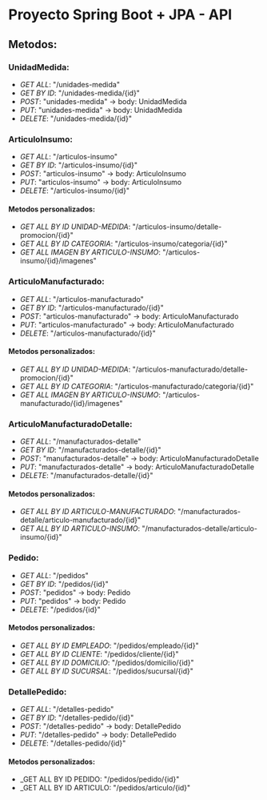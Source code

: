 # Proyecto Spring Boot + JPA - API

## Metodos:

### UnidadMedida:
- _GET ALL_: "/unidades-medida"
- _GET BY ID_: "/unidades-medida/{id}"
- _POST_: "unidades-medida" -> body: UnidadMedida
- _PUT_: "unidades-medida" -> body: UnidadMedida
- _DELETE_: "/unidades-medida/{id}"

### ArticuloInsumo:
- _GET ALL_: "/articulos-insumo"
- _GET BY ID_: "/articulos-insumo/{id}"
- _POST_: "articulos-insumo" -> body: ArticuloInsumo
- _PUT_: "articulos-insumo" -> body: ArticuloInsumo
- _DELETE_: "/articulos-insumo/{id}"

#### Metodos personalizados:
- _GET ALL BY ID UNIDAD-MEDIDA_: "/articulos-insumo/detalle-promocion/{id}"
- _GET ALL BY ID CATEGORIA_: "/articulos-insumo/categoria/{id}"
- _GET ALL IMAGEN BY ARTICULO-INSUMO_: "/articulos-insumo/{id}/imagenes"

### ArticuloManufacturado:
- _GET ALL_: "/articulos-manufacturado"
- _GET BY ID_: "/articulos-manufacturado/{id}"
- _POST_: "articulos-manufacturado" -> body: ArticuloManufacturado
- _PUT_: "articulos-manufacturado" -> body: ArticuloManufacturado
- _DELETE_: "/articulos-manufacturado/{id}"

#### Metodos personalizados:
- _GET ALL BY ID UNIDAD-MEDIDA_: "/articulos-manufacturado/detalle-promocion/{id}"
- _GET ALL BY ID CATEGORIA_: "/articulos-manufacturado/categoria/{id}"
- _GET ALL IMAGEN BY ARTICULO-INSUMO_: "/articulos-manufacturado/{id}/imagenes"

### ArticuloManufacturadoDetalle:
- _GET ALL_: "/manufacturados-detalle"
- _GET BY ID_: "/manufacturados-detalle/{id}"
- _POST_: "manufacturados-detalle" -> body: ArticuloManufacturadoDetalle
- _PUT_: "manufacturados-detalle" -> body: ArticuloManufacturadoDetalle
- _DELETE_: "/manufacturados-detalle/{id}"

#### Metodos personalizados:
- _GET ALL BY ID ARTICULO-MANUFACTURADO_: "/manufacturados-detalle/articulo-manufacturado/{id}"
- _GET ALL BY ID ARTICULO-INSUMO_: "/manufacturados-detalle/articulo-insumo/{id}"

### Pedido:
- _GET ALL_: "/pedidos"
- _GET BY ID_: "/pedidos/{id}"
- _POST_: "pedidos" -> body: Pedido
- _PUT_: "pedidos" -> body: Pedido
- _DELETE_: "/pedidos/{id}"

#### Metodos personalizados:
- _GET ALL BY ID EMPLEADO_: "/pedidos/empleado/{id}"
- _GET ALL BY ID CLIENTE_: "/pedidos/cliente/{id}"
- _GET ALL BY ID DOMICILIO_: "/pedidos/domicilio/{id}"
- _GET ALL BY ID SUCURSAL_: "/pedidos/sucursal/{id}"

### DetallePedido:
- _GET ALL_: "/detalles-pedido"
- _GET BY ID_: "/detalles-pedido/{id}"
- _POST_: "/detalles-pedido" -> body: DetallePedido
- _PUT_: "/detalles-pedido" -> body: DetallePedido
- _DELETE_: "/detalles-pedido/{id}"

#### Metodos personalizados:
- _GET ALL BY ID PEDIDO: "/pedidos/pedido/{id}"
- _GET ALL BY ID ARTICULO: "/pedidos/articulo/{id}"


  
